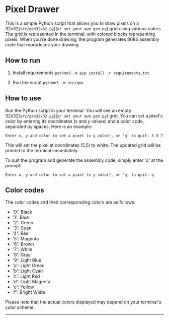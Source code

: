
# Pixel Drawer

This is a simple Python script that allows you to draw pixels on a 32x32[`src/gen32x32.py`](`or set your own gen.py`) grid using various colors. The grid is represented in the terminal, with colored blocks representing pixels. When you're done drawing, the program generates 8086 assembly code that reproduces your drawing.

## How to run
1. Install requirements
```python3 -m pip install -r requirements.txt```

2. Run the script
```python3 -m src/gen```
## How to use

Run the Python script in your terminal. You will see an empty 32x32[`src/gen32x32.py`](`or set your own gen.py`) grid. You can set a pixel's color by entering its coordinates (x and y values) and a color code, separated by spaces. Here is an example:

```
Enter x, y and color to set a pixel (x y color), or 'q' to quit: 5 5 7
```

This will set the pixel at coordinates (5,5) to white. The updated grid will be printed to the terminal immediately.

To quit the program and generate the assembly code, simply enter 'q' at the prompt:

```
Enter x, y and color to set a pixel (x y color), or 'q' to quit: q
```

## Color codes

The color codes and their corresponding colors are as follows:

- '0': Black
- '1': Blue
- '2': Green
- '3': Cyan
- '4': Red
- '5': Magenta
- '6': Brown
- '7': White
- '8': Gray
- '9': Light Blue
- 'a': Light Green
- 'b': Light Cyan
- 'c': Light Red
- 'd': Light Magenta
- 'e': Yellow
- 'f': Bright White

Please note that the actual colors displayed may depend on your terminal's color scheme.

---
